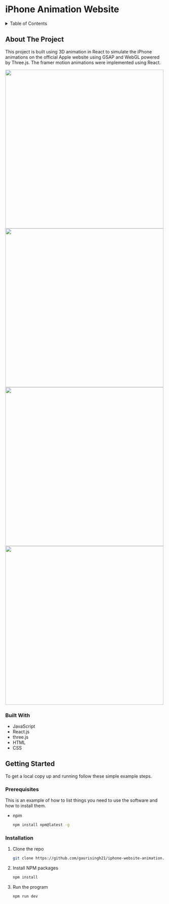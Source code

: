 # iPhone Animation Website 

<!-- TABLE OF CONTENTS -->
<details>
  <summary>Table of Contents</summary>
  <ol>
    <li>
      <a href="#about-the-project">About The Project</a>
      <ul>
        <li><a href="#built-with">Built With</a></li>
      </ul>
    </li>
    <li>
      <a href="#getting-started">Getting Started</a>
      <ul>
        <li><a href="#prerequisites">Prerequisites</a></li>
        <li><a href="#installation">Installation</a></li>
      </ul>
    </li>
  </ol>
</details>


<!-- ABOUT THE PROJECT -->
## About The Project

This project is built using 3D animation in React to simulate the iPhone animations on the official Apple website using GSAP and WebGL powered by Three.js. The framer motion animations were implemented using React.

<img src="https://github.com/gaurisingh21/iphone-website-animation/assets/92681996/e1121996-8012-4542-8362-472686ec857d" width="500" height="500">
<img src="https://github.com/gaurisingh21/iphone-website-animation/assets/92681996/4795bcc5-307a-42ab-a63c-f593b7ef1283" width="500" height="500">
<img src="https://github.com/gaurisingh21/iphone-website-animation/assets/92681996/1b50a8fb-bd44-4f70-9a41-5446680ae5c1" width="500" height="500">
<img src="https://github.com/gaurisingh21/iphone-website-animation/assets/92681996/64fe4391-830f-44c0-a9b7-ad773d9f34ee" width="500" height="500">

### Built With

* JavaScript
* React.js
* three.js
* HTML
* CSS

<!-- GETTING STARTED -->
## Getting Started

To get a local copy up and running follow these simple example steps.

### Prerequisites

This is an example of how to list things you need to use the software and how to install them.
* npm
  ```sh
  npm install npm@latest -g
  ```

### Installation

1. Clone the repo
   ```sh
   git clone https://github.com/gaurisingh21/iphone-website-animation.git
   ```
2. Install NPM packages
   ```sh
   npm install
   ```
3. Run the program
   ```sh
   npm run dev
   ```
